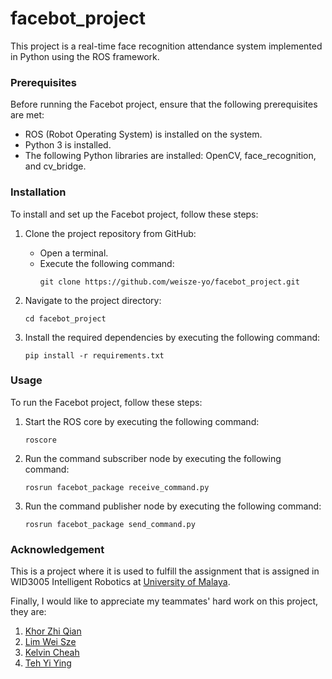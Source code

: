 # facebot_project
This project is a real-time face recognition attendance system implemented in Python using the ROS framework.

### Prerequisites

Before running the Facebot project, ensure that the following prerequisites are met:

- ROS (Robot Operating System) is installed on the system.
- Python 3 is installed.
- The following Python libraries are installed: OpenCV, face_recognition, and cv_bridge.

### Installation

To install and set up the Facebot project, follow these steps:

1. Clone the project repository from GitHub:
   - Open a terminal.
   - Execute the following command:
     ```
     git clone https://github.com/weisze-yo/facebot_project.git
     ```

2. Navigate to the project directory:
   ```
   cd facebot_project
   ```

3. Install the required dependencies by executing the following command:
   ```
   pip install -r requirements.txt
   ```

### Usage

To run the Facebot project, follow these steps:

1. Start the ROS core by executing the following command:
   ```
   roscore
   ```

2. Run the command subscriber node by executing the following command:
   ```
   rosrun facebot_package receive_command.py
   ```

3. Run the command publisher node by executing the following command:
   ```
   rosrun facebot_package send_command.py
   ```

### Acknowledgement

This is a project where it is used to fulfill the assignment that is assigned in WID3005 Intelligent Robotics at [University of Malaya](https://www.um.edu.my/).

Finally, I would like to appreciate my teammates' hard work on this project, they are: 
1. [Khor Zhi Qian](https://github.com/Keyu0625)
2. [Lim Wei Sze](https://github.com/weisze-yo)
3. [Kelvin Cheah]()
4. [Teh Yi Ying](https://github.com/yiying305)

